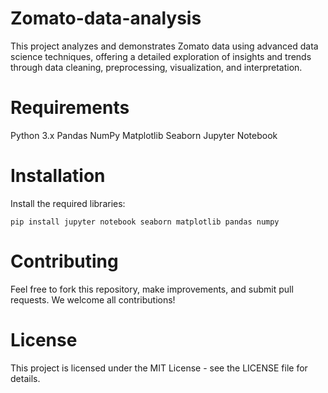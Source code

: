 # Zomato-data-analysis
This project analyzes and demonstrates Zomato data using advanced data science techniques, offering a detailed exploration of insights and trends through data cleaning, preprocessing, visualization, and interpretation.

# Requirements
Python 3.x
Pandas
NumPy
Matplotlib
Seaborn
Jupyter Notebook

# Installation
Install the required libraries:
```
pip install jupyter notebook seaborn matplotlib pandas numpy
```
# Contributing
Feel free to fork this repository, make improvements, and submit pull requests. We welcome all contributions!

# License
This project is licensed under the MIT License - see the LICENSE file for details.
